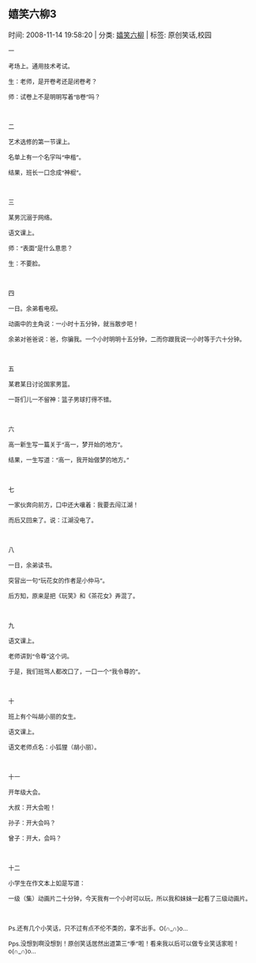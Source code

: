 
<h2>嬉笑六柳3</h2>

<span class="time SG_txtc">时间: 2008-11-14 19:58:20 | 分类: [嬉笑六柳](./BlogClass_嬉笑六柳.md) | 标签: 原创笑话,校园</span>
<!--
<table>
    <tbody>
        <tr>
            <td>时间: 2008-11-14 19:58:20</td>
            <td>分类: [嬉笑六柳](./BlogClass_嬉笑六柳.md) </td>
            <td> 标签: 原创笑话,校园 </td>
        </tr>
    </tbody>
</table>
-->
<div class="articalContent" id="sina_keyword_ad_area2">
<p><font style="FONT-SIZE: 12px">一</font></p>
<p><font style="FONT-SIZE: 12px">考场上。通用技术考试。</font></p>
<p><font style="FONT-SIZE: 12px">生：老师，是开卷考还是闭卷考？</font></p>
<p><font style="FONT-SIZE: 12px">师：试卷上不是明明写着“B卷”吗？</font></p>
<p><font style="FONT-SIZE: 12px"> <wbr/></font></p>
<p><font style="FONT-SIZE: 12px">二</font></p>
<p><font style="FONT-SIZE: 12px">艺术选修的第一节课上。</font></p>
<p><font style="FONT-SIZE: 12px">名单上有一个名字叫“申楷”。</font></p>
<p><font style="FONT-SIZE: 12px">结果，班长一口念成“神棍”。</font></p>
<p><font style="FONT-SIZE: 12px"> <wbr/></font></p>
<p><font style="FONT-SIZE: 12px">三</font></p>
<p><font style="FONT-SIZE: 12px">某男沉溺于网络。</font></p>
<p><font style="FONT-SIZE: 12px">语文课上。</font></p>
<p><font style="FONT-SIZE: 12px">师：“表面”是什么意思？</font></p>
<p><font style="FONT-SIZE: 12px">生：不要脸。</font></p>
<p><font style="FONT-SIZE: 12px"> <wbr/></font></p>
<p><font style="FONT-SIZE: 12px">四</font></p>
<p><font style="FONT-SIZE: 12px">一日。余弟看电视。</font></p>
<p><font style="FONT-SIZE: 12px">动画中的主角说：一小时十五分钟，就当散步吧！</font></p>
<p><font style="FONT-SIZE: 12px">余弟对爸爸说：爸，你骗我。一个小时明明十五分钟，二而你跟我说一小时等于六十分钟。</font></p>
<p><font style="FONT-SIZE: 12px"> <wbr/></font></p>
<p><font style="FONT-SIZE: 12px">五</font></p>
<p><font style="FONT-SIZE: 12px">某君某日讨论国家男篮。</font></p>
<p><font style="FONT-SIZE: 12px">一哥们儿一不留神：篮子男球打得不错。</font></p>
<p><font style="FONT-SIZE: 12px"> <wbr/></font></p>
<p><font style="FONT-SIZE: 12px">六</font></p>
<p><font style="FONT-SIZE: 12px">高一新生写一篇关于“高一，梦开始的地方”。</font></p>
<p><font style="FONT-SIZE: 12px">结果，一生写道：“高一，我开始做梦的地方。”</font></p>
<p><font style="FONT-SIZE: 12px"> <wbr/></font></p>
<p><font style="FONT-SIZE: 12px">七</font></p>
<p><font style="FONT-SIZE: 12px">一家伙奔向前方，口中还大嚷着：我要去闯江湖！</font></p>
<p><font style="FONT-SIZE: 12px">而后又回来了。说：江湖没电了。</font></p>
<p><font style="FONT-SIZE: 12px"> <wbr/></font></p>
<p><font style="FONT-SIZE: 12px">八</font></p>
<p><font style="FONT-SIZE: 12px">一日，余弟读书。</font></p>
<p><font style="FONT-SIZE: 12px">突冒出一句“玩花女的作者是小仲马”。</font></p>
<p><font style="FONT-SIZE: 12px">后方知，原来是把《玩笑》和《茶花女》弄混了。</font></p>
<p><font style="FONT-SIZE: 12px"> <wbr/></font></p>
<p><font style="FONT-SIZE: 12px">九</font></p>
<p><font style="FONT-SIZE: 12px">语文课上。</font></p>
<p><font style="FONT-SIZE: 12px">老师讲到“令尊”这个词。</font></p>
<p><font style="FONT-SIZE: 12px">于是，我们班骂人都改口了，一口一个“我令尊的”。</font></p>
<p><font style="FONT-SIZE: 12px"> <wbr/></font></p>
<p><font style="FONT-SIZE: 12px">十</font></p>
<p><font style="FONT-SIZE: 12px">班上有个叫胡小丽的女生。</font></p>
<p><font style="FONT-SIZE: 12px">语文课上。</font></p>
<p><font style="FONT-SIZE: 12px">语文老师点名：小狐狸（胡小丽）。</font></p>
<p><font style="FONT-SIZE: 12px"> <wbr/></font></p>
<p><font style="FONT-SIZE: 12px">十一</font></p>
<p><font style="FONT-SIZE: 12px">开年级大会。</font></p>
<p><font style="FONT-SIZE: 12px">大叔：开大会啦！</font></p>
<p><font style="FONT-SIZE: 12px">孙子：开大会吗？</font></p>
<p><font style="FONT-SIZE: 12px">曾子：开大，会吗？</font></p>
<p><font style="FONT-SIZE: 12px"> <wbr/></font></p>
<p><font style="FONT-SIZE: 12px">十二</font></p>
<p><font style="FONT-SIZE: 12px">小学生在作文本上如是写道：</font></p>
<p><font style="FONT-SIZE: 12px">一级（集）动画片二十分钟，今天我有一个小时可以玩，所以我和妹妹一起看了三级动画片。</font></p>
<p><font style="FONT-SIZE: 12px"> <wbr/></font></p>
<p><font style="FONT-SIZE: 12px">Ps.还有几个小笑话，只不过有点不伦不类的，拿不出手。O(∩_∩)o…</font></p>
<p><font style="FONT-SIZE: 12px">Pps.没想到啊没想到！原创笑话居然出道第三“季”啦！看来我以后可以做专业笑话家啦！o(∩_∩)o...</font></p>
</div>
